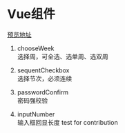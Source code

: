 # Vue组件
[预览地址](https://xiamijun.github.io/my-Vue-components/dist)
1. chooseWeek  
选择周，可全选、选单周、选双周  

2. sequentCheckbox  
选择节次，必须连续  

3. passwordConfirm  
密码强校验

4. inputNumber  
输入框回显长度
test for contribution